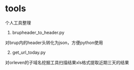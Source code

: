 # tools
个人工具整理

1. brupheader_to_header.py

对brup内的header头转化为json，方便python使用

2. get_url_today.py

对orleven的子域名挖掘工具扫描结果xls格式提取近期三天的结果
